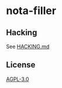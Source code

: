 # nota-filler

## Hacking

See [HACKING.md](./HACKING.md)

## License

[AGPL-3.0](./COPYING.AGPL-3.0.txt)
